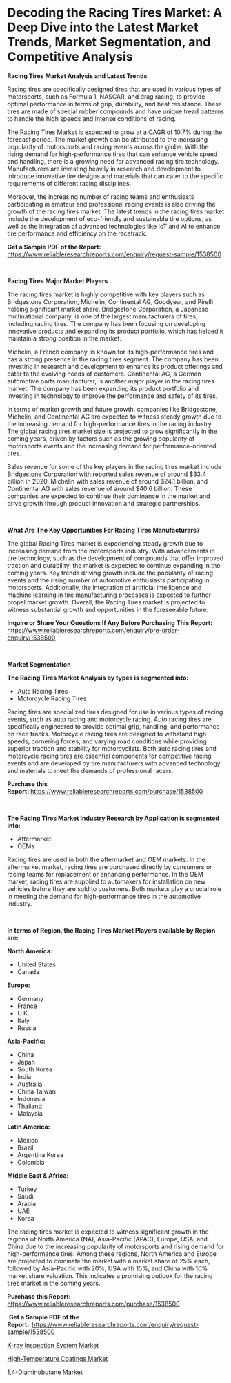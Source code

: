<p><h1>Decoding the Racing Tires Market: A Deep Dive into the Latest Market Trends, Market Segmentation, and Competitive Analysis</h1></p><p><strong>Racing Tires Market Analysis and Latest Trends</strong></p>
<p><p>Racing tires are specifically designed tires that are used in various types of motorsports, such as Formula 1, NASCAR, and drag racing, to provide optimal performance in terms of grip, durability, and heat resistance. These tires are made of special rubber compounds and have unique tread patterns to handle the high speeds and intense conditions of racing.</p><p>The Racing Tires Market is expected to grow at a CAGR of 10.7% during the forecast period. The market growth can be attributed to the increasing popularity of motorsports and racing events across the globe. With the rising demand for high-performance tires that can enhance vehicle speed and handling, there is a growing need for advanced racing tire technology. Manufacturers are investing heavily in research and development to introduce innovative tire designs and materials that can cater to the specific requirements of different racing disciplines.</p><p>Moreover, the increasing number of racing teams and enthusiasts participating in amateur and professional racing events is also driving the growth of the racing tires market. The latest trends in the racing tires market include the development of eco-friendly and sustainable tire options, as well as the integration of advanced technologies like IoT and AI to enhance tire performance and efficiency on the racetrack.</p></p>
<p><strong>Get a Sample PDF of the Report:&nbsp;</strong> <a href="https://www.reliableresearchreports.com/enquiry/request-sample/1538500">https://www.reliableresearchreports.com/enquiry/request-sample/1538500</a></p>
<p>&nbsp;</p>
<p><strong>Racing Tires Major Market Players</strong></p>
<p><p>The racing tires market is highly competitive with key players such as Bridgestone Corporation, Michelin, Continental AG, Goodyear, and Pirelli holding significant market share. Bridgestone Corporation, a Japanese multinational company, is one of the largest manufacturers of tires, including racing tires. The company has been focusing on developing innovative products and expanding its product portfolio, which has helped it maintain a strong position in the market.</p><p>Michelin, a French company, is known for its high-performance tires and has a strong presence in the racing tires segment. The company has been investing in research and development to enhance its product offerings and cater to the evolving needs of customers. Continental AG, a German automotive parts manufacturer, is another major player in the racing tires market. The company has been expanding its product portfolio and investing in technology to improve the performance and safety of its tires.</p><p>In terms of market growth and future growth, companies like Bridgestone, Michelin, and Continental AG are expected to witness steady growth due to the increasing demand for high-performance tires in the racing industry. The global racing tires market size is projected to grow significantly in the coming years, driven by factors such as the growing popularity of motorsports events and the increasing demand for performance-oriented tires.</p><p>Sales revenue for some of the key players in the racing tires market include Bridgestone Corporation with reported sales revenue of around $33.4 billion in 2020, Michelin with sales revenue of around $24.1 billion, and Continental AG with sales revenue of around $40.6 billion. These companies are expected to continue their dominance in the market and drive growth through product innovation and strategic partnerships.</p></p>
<p>&nbsp;</p>
<p><strong>What Are The Key Opportunities For Racing Tires Manufacturers?</strong></p>
<p><p>The global Racing Tires market is experiencing steady growth due to increasing demand from the motorsports industry. With advancements in tire technology, such as the development of compounds that offer improved traction and durability, the market is expected to continue expanding in the coming years. Key trends driving growth include the popularity of racing events and the rising number of automotive enthusiasts participating in motorsports. Additionally, the integration of artificial intelligence and machine learning in tire manufacturing processes is expected to further propel market growth. Overall, the Racing Tires market is projected to witness substantial growth and opportunities in the foreseeable future.</p></p>
<p><strong>Inquire or Share Your Questions If Any Before Purchasing This Report:</strong> <a href="https://www.reliableresearchreports.com/enquiry/pre-order-enquiry/1538500">https://www.reliableresearchreports.com/enquiry/pre-order-enquiry/1538500</a></p>
<p>&nbsp;</p>
<p><strong>Market Segmentation</strong></p>
<p><strong>The Racing Tires Market Analysis by types is segmented into:</strong></p>
<p><ul><li>Auto Racing Tires</li><li>Motorcycle Racing Tires</li></ul></p>
<p><p>Racing tires are specialized tires designed for use in various types of racing events, such as auto racing and motorcycle racing. Auto racing tires are specifically engineered to provide optimal grip, handling, and performance on race tracks. Motorcycle racing tires are designed to withstand high speeds, cornering forces, and varying road conditions while providing superior traction and stability for motorcyclists. Both auto racing tires and motorcycle racing tires are essential components for competitive racing events and are developed by tire manufacturers with advanced technology and materials to meet the demands of professional racers.</p></p>
<p><strong>Purchase this Report:&nbsp;</strong><a href="https://www.reliableresearchreports.com/purchase/1538500">https://www.reliableresearchreports.com/purchase/1538500</a></p>
<p>&nbsp;</p>
<p><strong>The Racing Tires Market Industry Research by Application is segmented into:</strong></p>
<p><ul><li>Aftermarket</li><li>OEMs</li></ul></p>
<p><p>Racing tires are used in both the aftermarket and OEM markets. In the aftermarket market, racing tires are purchased directly by consumers or racing teams for replacement or enhancing performance. In the OEM market, racing tires are supplied to automakers for installation on new vehicles before they are sold to customers. Both markets play a crucial role in meeting the demand for high-performance tires in the automotive industry.</p></p>
<p>&nbsp;</p>
<p><strong>In terms of Region, the Racing Tires Market Players available by Region are:</strong></p>
<p>
    <p> <strong> North America: </strong>
        <ul>
            <li>United States</li>
            <li>Canada</li>
        </ul>
        </p> 
    <p> <strong> Europe: </strong>
        <ul>
            <li>Germany</li>
            <li>France</li>
            <li>U.K.</li>
            <li>Italy</li>
            <li>Russia</li>
        </ul>
        </p> 
    <p> <strong> Asia-Pacific: </strong>
        <ul>
            <li>China</li>
            <li>Japan</li>
            <li>South Korea</li>
            <li>India</li>
            <li>Australia</li>
            <li>China Taiwan</li>
            <li>Indonesia</li>
            <li>Thailand</li>
            <li>Malaysia</li>
        </ul>
        </p> 
    <p> <strong> Latin America: </strong>
        <ul>
            <li>Mexico</li>
            <li>Brazil</li>
            <li>Argentina Korea</li>
            <li>Colombia</li>
        </ul>
        </p> 
    <p> <strong> Middle East & Africa: </strong>
        <ul>
            <li>Turkey</li>
            <li>Saudi</li>
            <li>Arabia</li>
            <li>UAE</li>
            <li>Korea</li>
        </ul>
    </p>
    </p>
<p><p>The racing tires market is expected to witness significant growth in the regions of North America (NA), Asia-Pacific (APAC), Europe, USA, and China due to the increasing popularity of motorsports and rising demand for high-performance tires. Among these regions, North America and Europe are projected to dominate the market with a market share of 25% each, followed by Asia-Pacific with 20%, USA with 15%, and China with 10% market share valuation. This indicates a promising outlook for the racing tires market in the coming years.</p></p>
<p><strong>Purchase this Report: </strong><a href="https://www.reliableresearchreports.com/purchase/1538500">https://www.reliableresearchreports.com/purchase/1538500</a></p>
<p>&nbsp;<strong>Get a Sample PDF of the Report:&nbsp;&nbsp;</strong><a href="https://www.reliableresearchreports.com/enquiry/request-sample/1538500">https://www.reliableresearchreports.com/enquiry/request-sample/1538500</a></p>
<p><strong></strong></p>
<p><p><a href="https://view.publitas.com/reportprime-1/x-ray-inspection-system-market-research-report-unlocks-analysis-on-the-market-financial-status-market-size-and-market-revenue-upto-2030/">X-ray Inspection System Market</a></p><p><a href="https://view.publitas.com/reportprime-1/global-high-temperature-coatings-market-by-types-applications-and-major-players-with-regional-growth-rate-analysis-and-development-situation-from-2023-to-2030/">High-Temperature Coatings Market</a></p><p><a href="https://view.publitas.com/reportprime-1/decoding-the-14-diaminobutane-market-a-deep-dive-into-the-latest-market-trends-market-segmentation-and-competitive-analysis/">1,4-Diaminobutane Market</a></p></p>